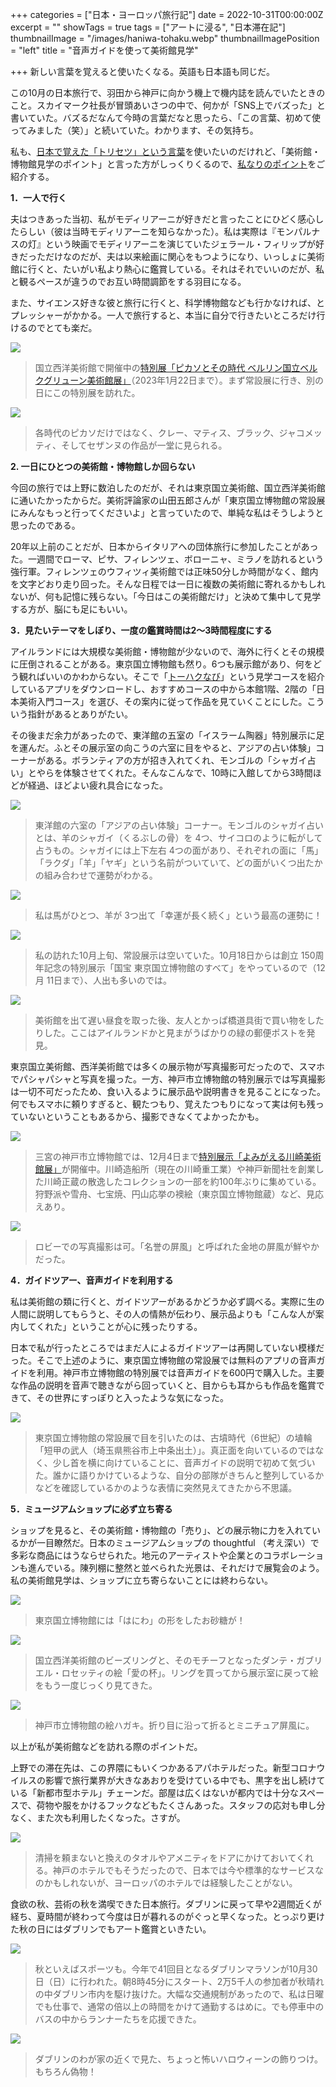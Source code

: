 +++
categories = ["日本・ヨーロッパ旅行記"]
date = 2022-10-31T00:00:00Z
excerpt = ""
showTags = true
tags = ["アートに浸る", "日本滞在記"]
thumbnailImage = "/images/haniwa-tohaku.webp"
thumbnailImagePosition = "left"
title = "音声ガイドを使って美術館見学"

+++
新しい言葉を覚えると使いたくなる。英語も日本語も同じだ。

<!--more-->

この10月の日本旅行で、羽田から神戸に向かう機上で機内誌を読んでいたときのこと。スカイマーク社長が冒頭あいさつの中で、何かが「SNS上でバズった」と書いていた。バズるだなんて今時の言葉だなと思ったら、「この言葉、初めて使ってみました（笑）」と続いていた。わかります、その気持ち。

私も、[日本で覚えた「トリセツ」という言葉](https://www.riastra.com/2022/10/%E6%97%A5%E6%9C%AC%E3%81%8B%E3%82%89%E3%82%A2%E3%82%A4%E3%83%AB%E3%83%A9%E3%83%B3%E3%83%89%E3%81%B8%E3%81%AE%E3%81%8A%E5%9C%9F%E7%94%A3/)を使いたいのだけれど、「美術館・博物館見学のポイント」と言った方がしっくりくるので、[私なりのポイント](https://www.riastra.com/2021/05/%E3%81%93%E3%81%93%E3%81%8C%E3%83%9D%E3%82%A4%E3%83%B3%E3%83%88%E3%81%A7%E3%81%99%E3%81%AE%E3%83%9D%E3%82%A4%E3%83%B3%E3%83%88/)をご紹介する。

**1．一人で行く**

夫はつきあった当初、私がモディリアーニが好きだと言ったことにひどく感心したらしい（彼は当時モディリアーニを知らなかった）。私は実際は『モンパルナスの灯』という映画でモディリアーニを演じていたジェラール・フィリップが好きだっただけなのだが、夫は以来絵画に関心をもつようになり、いっしょに美術館に行くと、たいがい私より熱心に鑑賞している。それはそれでいいのだが、私と観るペースが違うのでお互い時間調節をする羽目になる。

また、サイエンス好きな彼と旅行に行くと、科学博物館なども行かなければ、とプレッシャーがかかる。一人で旅行すると、本当に自分で行きたいところだけ行けるのでとても楽だ。

![](/images/ueno-western-museum-1.webp)

> 国立西洋美術館で開催中の[特別展「ピカソとその時代 ベルリン国立ベルクグリューン美術館展」](https://picasso-and-his-time.jp/)（2023年1月22日まで）。まず常設展に行き、別の日にこの特別展を訪れた。

![](/images/ueno-western-museum-2.webp)

> 各時代のピカソだけではなく、クレー、マティス、ブラック、ジャコメッティ、そしてセザンヌの作品が一堂に見られる。

**2. 一日にひとつの美術館・博物館しか回らない**

今回の旅行では上野に数泊したのだが、それは東京国立美術館、国立西洋美術館に通いたかったからだ。美術評論家の山田五郎さんが「東京国立博物館の常設展にみんなもっと行ってくださいよ」と言っていたので、単純な私はそうしようと思ったのである。

20年以上前のことだが、日本からイタリアへの団体旅行に参加したことがあった。一週間でローマ、ピサ、フィレンツェ、ボローニャ、ミラノを訪れるという強行軍。フィレンツェのウフィツィ美術館では正味50分しか時間がなく、館内を文字どおり走り回った。そんな日程では一日に複数の美術館に寄れるかもしれないが、何も記憶に残らない。「今日はこの美術館だけ」と決めて集中して見学する方が、脳にも足にもいい。

**3．見たいテーマをしぼり、一度の鑑賞時間は2～3時間程度にする**

アイルランドには大規模な美術館・博物館が少ないので、海外に行くとその規模に圧倒されることがある。東京国立博物館も然り。6つも展示館があり、何をどう観ればいいのかわからない。そこで「[トーハクなび]()」という見学コースを紹介しているアプリをダウンロードし、おすすめコースの中から本館1階、2階の「日本美術入門コース」を選び、その案内に従って作品を見ていくことにした。こういう指針があるとありがたい。

その後まだ余力があったので、東洋館の五室の「イスラーム陶器」特別展示に足を運んだ。ふとその展示室の向こうの六室に目をやると、アジアの占い体験」コーナーがある。ボランティアの方が招き入れてくれ、モンゴルの「シャガイ占い」とやらを体験させてくれた。そんなこんなで、10時に入館してから3時間ほどが経過、ほどよい疲れ具合になった。

![](/images/shagai-1.webp)

> 東洋館の六室の「アジアの占い体験」コーナー。モンゴルのシャガイ占いとは、羊のシャガイ（くるぶしの骨）を 4つ、サイコロのように転がして占うもの。シャガイには上下左右 4つの面があり、それぞれの面に「馬」「ラクダ」「羊」「ヤギ」という名前がついていて、どの面がいくつ出たかの組み合わせで運勢がわかる。

![](/images/shagai-2.webp)

> 私は馬がひとつ、羊が 3つ出て「幸運が長く続く」という最高の運勢に！

![](/images/tohaku-1.webp)

> 私の訪れた10月上旬、常設展示は空いていた。10月18日からは創立 150周年記念の特別展示「国宝 東京国立博物館のすべて」をやっているので（12月 11日まで）、人出も多いのでは。

![](/images/kapp-post-box.webp)

> 美術館を出て遅い昼食を取った後、友人とかっぱ橋道具街で買い物をしたりした。ここはアイルランドかと見まがうばかりの緑の郵便ポストを発見。

東京国立美術館、西洋美術館では多くの展示物が写真撮影可だったので、スマホでパシャパシャと写真を撮った。一方、神戸市立博物館の特別展示では写真撮影は一切不可だったため、食い入るように展示品や説明書きを見ることになった。何でもスマホに頼りすぎると、観たつもり、覚えたつもりになって実は何も残っていないということもあるから、撮影できなくてよかったかも。

![](/images/kobe-city-museum.webp)

> 三宮の神戸市立博物館では、12月4日まで[特別展示「よみがえる川崎美術館展」](https://kawasaki-m2022.jp/highlights.html)が開催中。川崎造船所（現在の川崎重工業）や神戸新聞社を創業した川崎正蔵の散逸したコレクションの一部を約100年ぶりに集めている。狩野派や雪舟、七宝焼、円山応挙の襖絵（東京国立博物館蔵）など、見応えあり。

![](/images/kobe-museum-1.jpg)

> ロビーでの写真撮影は可。「名誉の屏風」と呼ばれた金地の屏風が鮮やかだった。

**4．ガイドツアー、音声ガイドを利用する**

私は美術館の類に行くと、ガイドツアーがあるかどうか必ず調べる。実際に生の人間に説明してもらうと、その人の情熱が伝わり、展示品よりも「こんな人が案内してくれた」ということが心に残ったりする。

日本で私が行ったところではまだ人によるガイドツアーは再開していない模様だった。そこで上述のように、東京国立博物館の常設展では無料のアプリの音声ガイドを利用。神戸市立博物館の特別展では音声ガイドを600円で購入した。主要な作品の説明を音声で聴きながら回っていくと、目からも耳からも作品を鑑賞できて、その世界にすっぽりと入ったような気になった。

![](/images/haniwa-tohaku.webp)

> 東京国立博物館の常設展で目を引いたのは、古墳時代（6世紀）の埴輪「短甲の武人（埼玉県熊谷市上中条出土）」。真正面を向いているのではなく、少し首を横に向けていることに、音声ガイドの説明で初めて気づいた。誰かに語りかけているような、自分の部隊がきちんと整列しているかなどを確認しているかのような表情に突然見えてきたから不思議。

**5．ミュージアムショップに必ず立ち寄る**

ショップを見ると、その美術館・博物館の「売り」、どの展示物に力を入れているかが一目瞭然だ。日本のミュージアムショップの thoughtful （考え深い）で多彩な商品にはうならせられた。地元のアーティストや企業とのコラボレーションも進んでいる。陳列棚に整然と並べられた光景は、それだけで展覧会のよう。私の美術館見学は、ショップに立ち寄らないことには終わらない。

![](/images/haniwa-sugar-cubes.webp)

> 東京国立博物館には「はにわ」の形をしたお砂糖が！

![](/images/beaded-ring-rossetti.webp)

> 国立西洋美術館のビーズリングと、そのモチーフとなったダンテ・ガブリエル・ロセッティの絵「愛の杯」。リングを買ってから展示室に戻って絵をもう一度じっくり見てきた。

![](/images/museum-shop-kobe.webp)

> 神戸市立博物館の絵ハガキ。折り目に沿って折るとミニチュア屏風に。

以上が私が美術館などを訪れる際のポイントだ。

上野での滞在先は、この界隈にもいくつかあるアパホテルだった。新型コロナウイルスの影響で旅行業界が大きなあおりを受けている中でも、黒字を出し続けている「新都市型ホテル」チェーンだ。部屋は広くはないが都内では十分なスペースで、荷物や服をかけるフックなどもたくさんあった。スタッフの応対も申し分なく、また次も利用したくなった。さすが。

![](/images/apa-hotel.webp)

> 清掃を頼まないと換えのタオルやアメニティをドアにかけておいてくれる。神戸のホテルでもそうだったので、日本では今や標準的なサービスなのかもしれないが、ヨーロッパのホテルでは経験したことがない。

食欲の秋、芸術の秋を満喫できた日本旅行。ダブリンに戻って早や2週間近くが経ち、夏時間が終わって今度は日が暮れるのがぐっと早くなった。とっぷり更けた秋の日にはダブリンでもアート鑑賞といきたい。

![](/images/dublin-marathon-2022.webp)

> 秋といえばスポーツも。今年で41回目となるダブリンマラソンが10月30日（日）に行われた。朝8時45分にスタート、2万5千人の参加者が秋晴れの中ダブリン市内を駆け抜けた。大幅な交通規制があったので、私は日曜でも仕事で、通常の倍以上の時間をかけて通勤するはめに。でも停車中のバスの中からランナーたちを応援できた。

![](/images/halloween-2022.webp)

> ダブリンのわが家の近くで見た、ちょっと怖いハロウィーンの飾りつけ。もちろん偽物！